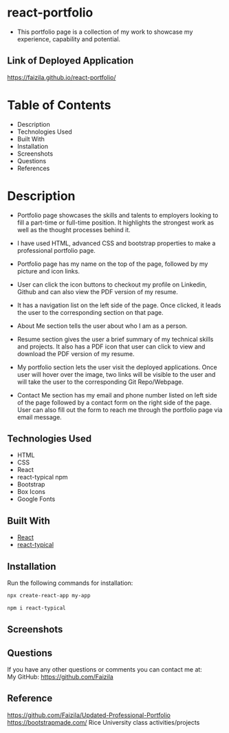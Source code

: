 # react-portfolio

* This portfolio page is a collection of my work to showcase my experience, capability and potential. 

## Link of Deployed Application

https://faizila.github.io/react-portfolio/

# Table of Contents

* Description
* Technologies Used
* Built With
* Installation
* Screenshots
* Questions
* References


# Description

* Portfolio page showcases the skills and talents to employers looking to fill a part-time or full-time position. It highlights the strongest work as well as the thought processes behind it.

* I have used HTML, advanced CSS and bootstrap properties to make a professional portfolio page.

* Portfolio page has my name on the top of the page, followed by my picture and icon links.

* User can click the icon buttons to checkout my profile on Linkedin, Github and can also view the PDF version of my resume.

* It has a navigation list on the left side of the page. Once clicked, it leads the user to the corresponding section on that page.

* About Me section tells the user about who I am as a person.

* Resume section gives the user a brief summary of my technical skills and projects. It also has a PDF icon that user can click to view and download the PDF version of my resume.

* My portfolio section lets the user visit the deployed applications. Once user will hover over the image, two links will be visible to the user and will take the user to the corresponding Git Repo/Webpage.

* Contact Me section has my email and phone number listed on left side of the page followed by a contact form on the right side of the page. User can also fill out the form to reach me through the portfolio page via email message.

## Technologies Used

* HTML
* CSS
* React
* react-typical npm
* Bootstrap
* Box Icons
* Google Fonts

## Built With

* [React](https://reactjs.org/)
* [react-typical](https://www.npmjs.com/package/react-typical)

## Installation

Run the following commands for installation:

```bash
npx create-react-app my-app
```

```bash
npm i react-typical
```

## Screenshots

## Questions

If you have any other questions or comments you can contact me at:
   <br>
   My GitHub: https://github.com/Faizila

## Reference

https://github.com/Faizila/Updated-Professional-Portfolio
https://bootstrapmade.com/
Rice University class activities/projects


